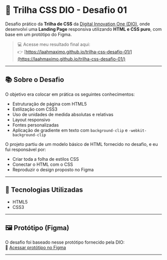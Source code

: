 # 🎯 Trilha CSS DIO - Desafio 01

Desafio prático da **Trilha de CSS** da [Digital Innovation One (DIO)](https://www.dio.me/), onde desenvolvi uma **Landing Page** responsiva utilizando **HTML e CSS puro**, com base em um protótipo do Figma.

> 💻 Acesse meu resultado final aqui:  
👉 [https://laahmaximo.github.io/trilha-css-desafio-01/](https://laahmaximo.github.io/trilha-css-desafio-01/)

---

## 📚 Sobre o Desafio

O objetivo era colocar em prática os seguintes conhecimentos:

- Estruturação de página com HTML5
- Estilização com CSS3
- Uso de unidades de medida absolutas e relativas
- Layout responsivo
- Fontes personalizadas
- Aplicação de gradiente em texto com `background-clip` e `-webkit-background-clip`

O projeto partiu de um modelo básico de HTML fornecido no desafio, e eu fui responsável por:

- Criar toda a folha de estilos CSS
- Conectar o HTML com o CSS
- Reproduzir o design proposto no Figma

---

## 🚀 Tecnologias Utilizadas

- HTML5
- CSS3

---

## 🖼️ Protótipo (Figma)

O desafio foi baseado nesse protótipo fornecido pela DIO:  
📌 [Acessar protótipo no Figma](https://www.figma.com/file/xxxxx) <!-- substitua pelo link real se tiver -->

---
